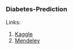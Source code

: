 ### Diabetes-Prediction

Links: 
1. [Kaggle](https://www.kaggle.com/datasets/uciml/pima-indians-diabetes-database)
2. [Mendeley](https://data.mendeley.com/datasets/wj9rwkp9c2/1)
